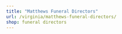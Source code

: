 ```yaml
---
title: "Matthews Funeral Directors"
url: /virginia/matthews-funeral-directors/
shop: funeral directors
---
```

